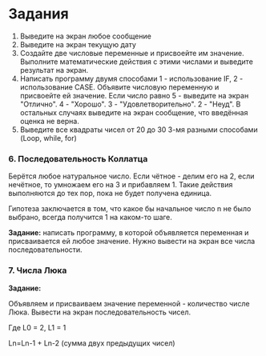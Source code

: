 # Задания

1. Выведите на экран любое сообщение
2. Выведите на экран текущую дату
3. Создайте две числовые переменные и присвоейте им значение.
Выполните математические действия с этими числами и выведите результат на экран.
4. Написать программу двумя способами 1 - использование IF, 2 - использование CASE.
Объявите числовую переменную и присвоейте ей значение.
Если число равно 5 - выведите на экран "Отлично".
4 - "Хорошо".
3 - "Удовлетворительно".
2 - "Неуд".
В остальных случаях выведите на экран сообщение, что введённая оценка не верна.
5. Выведите все квадраты чисел от 20 до 30 3-мя разными способами (Loop, while, for)

### 6. Последовательность Коллатца

Берётся любое натуральное число. Если чётное - делим его на 2, если нечётное, то умножаем его на 3 и прибавляем 1. Такие действия выполняются до тех пор, пока не будет получена единица.

Гипотеза заключается в том, что какое бы начальное число n не было выбрано, всегда получится 1 на каком-то шаге.

**Задание:** написать программу, в которой объявляется переменная и присваивается ей любое значение. Нужно вывести на экран все числа последовательности.


### 7. Числа Люка

**Задание:**

Объявляем и присваиваем значение переменной - количество числе Люка.
Вывести на экран последовательность чисел.

Где L0 = 2, L1 = 1

Ln=Ln-1 + Ln-2 (сумма двух предыдущих чисел)